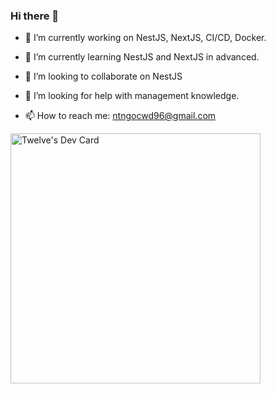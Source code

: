 ### Hi there 👋
- 🔭 I’m currently working on NestJS, NextJS, CI/CD, Docker.
- 🌱 I’m currently learning NestJS and NextJS in advanced.
- 👯 I’m looking to collaborate on NestJS
- 🤔 I’m looking for help with management knowledge.

- 📫 How to reach me: ntngocwd96@gmail.com

<a href="https://app.daily.dev/twelve"><img src="https://api.daily.dev/devcards/b23a01dbdf234892af1a95ce5e12ed94.png?r=k8y" width="400" alt="Twelve's Dev Card"/></a>

<!--
**nntwelve/nntwelve** is a ✨ _special_ ✨ repository because its `README.md` (this file) appears on your GitHub profile.

Here are some ideas to get you started:

- 🔭 I’m currently working on ...
- 🌱 I’m currently learning ...
- 👯 I’m looking to collaborate on ...
- 🤔 I’m looking for help with ...
- 💬 Ask me about ...
- 📫 How to reach me: ...
- 😄 Pronouns: ...
- ⚡ Fun fact: ...
-->
